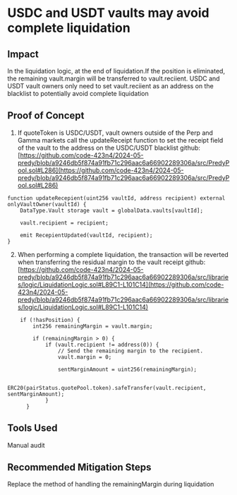 # USDC and USDT vaults may avoid complete liquidation
## Impact
In the liquidation logic, at the end of liquidation.If the position is eliminated, the remaining vault.margin will be transferred to vault.reciient.
USDC and USDT vault owners only need to set vault.reciient as an address on the blacklist to potentially avoid complete liquidation
## Proof of Concept
1. If quoteToken is USDC/USDT, vault owners outside of the Perp and Gamma markets call the updateReceipt function to set the receipt field of the vault to the address on the USDC/USDT blacklist
github:[https://github.com/code-423n4/2024-05-predy/blob/a9246db5f874a91fb71c296aac6a66902289306a/src/PredyPool.sol#L286](https://github.com/code-423n4/2024-05-predy/blob/a9246db5f874a91fb71c296aac6a66902289306a/src/PredyPool.sol#L286)
```solidity
function updateRecepient(uint256 vaultId, address recipient) external onlyVaultOwner(vaultId) {
    DataType.Vault storage vault = globalData.vaults[vaultId];

    vault.recipient = recipient;

    emit RecepientUpdated(vaultId, recipient);
}
```
2. When performing a complete liquidation, the transaction will be reverted when transferring the residual margin to the vault receipt
github:[https://github.com/code-423n4/2024-05-predy/blob/a9246db5f874a91fb71c296aac6a66902289306a/src/libraries/logic/LiquidationLogic.sol#L89C1-L101C14](https://github.com/code-423n4/2024-05-predy/blob/a9246db5f874a91fb71c296aac6a66902289306a/src/libraries/logic/LiquidationLogic.sol#L89C1-L101C14)
```solidity
    if (!hasPosition) {
        int256 remainingMargin = vault.margin;

        if (remainingMargin > 0) {
            if (vault.recipient != address(0)) {
                // Send the remaining margin to the recipient.
                vault.margin = 0;

                sentMarginAmount = uint256(remainingMargin);

                ERC20(pairStatus.quotePool.token).safeTransfer(vault.recipient, sentMarginAmount);
            }
      }
```
## Tools Used
Manual audit
## Recommended Mitigation Steps
Replace the method of handling the remainingMargin during liquidation